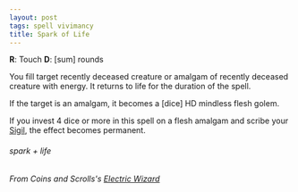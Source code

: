 ```yaml
---
layout: post
tags: spell vivimancy
title: Spark of Life
---
```

**R**: Touch  **D**: [sum] rounds

You fill target recently deceased creature or amalgam of recently deceased creature with energy. It returns to life for the duration of the spell.

If the target is an amalgam, it becomes a [dice] HD mindless flesh golem.

If you invest 4 dice or more in this spell on a flesh amalgam and scribe your [Sigil](/spells/#lexicon), the effect becomes permanent.


###### spark + life
###### From Coins and Scrolls's [Electric Wizard](https://coinsandscrolls.blogspot.com/2020/04/osr-class-electric-wizard.html)
